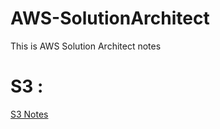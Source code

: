 # AWS-SolutionArchitect
This is AWS Solution Architect notes
# S3 : 

[S3 Notes](https://github.com/kumar385/AWS-SolutionArchitect/wiki/S3---Notes)
